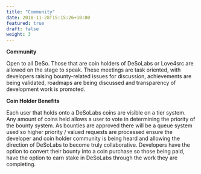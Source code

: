 ```yaml
---
title: "Community"
date: 2018-11-28T15:15:26+10:00
featured: true
draft: false
weight: 3
---
```


**Community**

Open to all DeSo. Those that are coin holders of DeSoLabs or Love4src are allowed on the stage to speak. These meetings are task oriented, with developers raising bounty-related issues for discussion, achievements are being validated, roadmaps are being discussed and transparency of development work is promoted.


**Coin Holder Benefits**

Each user that holds onto a DeSoLabs coins are visible on a tier system. Any amount of coins held allows a user to vote in determining the priority of the bounty system. As bounties are approved there will be a queue system used so higher priority / valued requests are processed ensure the developer and coin holder community is being heard and allowing the direction of DeSoLabs to become truly collaborative.
Developers have the option to convert their bounty into a coin purchase so those being paid, have the option to earn stake in DeSoLabs through the work they are completing.
